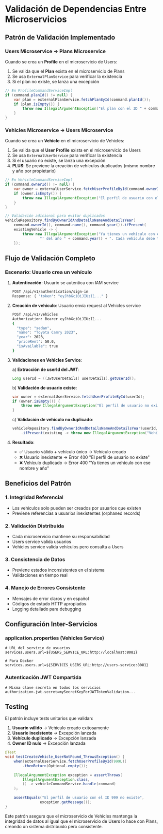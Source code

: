 # Validación de Dependencias Entre Microservicios

## Patrón de Validación Implementado

### Users Microservice → Plans Microservice
Cuando se crea un **Profile** en el microservicio de Users:
1. Se valida que el **Plan** exista en el microservicio de Plans
2. Se usa `ExternalPlanService` para verificar la existencia
3. Si el plan no existe, se lanza una excepción

```java
// En ProfileCommandServiceImpl
if (command.planId() != null) {
    var plan = externalPlanService.fetchPlanById(command.planId());
    if (plan.isEmpty()) {
        throw new IllegalArgumentException("El plan con el ID " + command.planId() + " no existe");
    }
}
```

### Vehicles Microservice → Users Microservice
Cuando se crea un **Vehicle** en el microservicio de Vehicles:
1. Se valida que el **User Profile** exista en el microservicio de Users
2. Se usa `ExternalUserService` para verificar la existencia
3. Si el usuario no existe, se lanza una excepción
4. **PLUS**: Se previene la creación de vehículos duplicados (mismo nombre y año por propietario)

```java
// En VehicleCommandServiceImpl
if (command.ownerId() != null) {
    var owner = externalUserService.fetchUserProfileById(command.ownerId());
    if (owner.isEmpty()) {
        throw new IllegalArgumentException("El perfil de usuario con el ID " + command.ownerId() + " no existe");
    }
}

// Validación adicional para evitar duplicados
vehicleRepository.findByOwnerIdAndDetailsNameAndDetailsYear(
    command.ownerId(), command.name(), command.year()).ifPresent(
    existingVehicle -> {
        throw new IllegalArgumentException("Ya tienes un vehículo con el nombre '" + command.name() + 
                "' del año " + command.year() + ". Cada vehículo debe tener un nombre único por año.");
    });
```

## Flujo de Validación Completo

### Escenario: Usuario crea un vehículo

1. **Autenticación**: Usuario se autentica con IAM service
   ```bash
   POST /api/v1/authentication/sign-in
   Response: { "token": "eyJhbGciOiJIUzI1..." }
   ```

2. **Creación de vehículo**: Usuario envía request al Vehicles service
   ```bash
   POST /api/v1/vehicles
   Authorization: Bearer eyJhbGciOiJIUzI1...
   {
     "type": "sedan",
     "name": "Toyota Camry 2023",
     "year": 2023,
     "priceRent": 50.0,
     "isAvailable": true
   }
   ```

3. **Validaciones en Vehicles Service**:
   
   a) **Extracción de userId del JWT**:
   ```java
   Long userId = ((JwtUserDetails) userDetails).getUserId();
   ```
   
   b) **Validación de usuario existe**:
   ```java
   var owner = externalUserService.fetchUserProfileById(userId);
   if (owner.isEmpty()) {
       throw new IllegalArgumentException("El perfil de usuario no existe");
   }
   ```
   
   c) **Validación de vehículo no duplicado**:
   ```java
   vehicleRepository.findByOwnerIdAndDetailsNameAndDetailsYear(userId, name, year)
       .ifPresent(existing -> throw new IllegalArgumentException("Vehículo duplicado"));
   ```

4. **Resultado**: 
   - ✅ Usuario válido + vehículo único → Vehículo creado
   - ❌ Usuario inexistente → Error 400 "El perfil de usuario no existe"
   - ❌ Vehículo duplicado → Error 400 "Ya tienes un vehículo con ese nombre y año"

## Beneficios del Patrón

### 1. **Integridad Referencial**
- Los vehículos solo pueden ser creados por usuarios que existen
- Previene referencias a usuarios inexistentes (orphaned records)

### 2. **Validación Distribuida**
- Cada microservicio mantiene su responsabilidad
- Users service valida usuarios
- Vehicles service valida vehículos pero consulta a Users

### 3. **Consistencia de Datos**
- Previene estados inconsistentes en el sistema
- Validaciones en tiempo real

### 4. **Manejo de Errores Consistente**
- Mensajes de error claros y en español
- Códigos de estado HTTP apropiados
- Logging detallado para debugging

## Configuración Inter-Servicios

### application.properties (Vehicles Service)
```properties
# URL del servicio de usuarios
services.users.url=${USERS_SERVICE_URL:http://localhost:8081}

# Para Docker
services.users.url=${SERVICES_USERS_URL:http://users-service:8081}
```

### Autenticación JWT Compartida
```properties
# Misma clave secreta en todos los servicios
authorization.jwt.secret=mySecretKeyForJWTTokenValidation...
```

## Testing

El patrón incluye tests unitarios que validan:

1. **Usuario válido** → Vehículo creado exitosamente
2. **Usuario inexistente** → Excepción lanzada
3. **Vehículo duplicado** → Excepción lanzada
4. **Owner ID nulo** → Excepción lanzada

```java
@Test
void testCreateVehicle_UserNotFound_ThrowsException() {
    when(externalUserService.fetchUserProfileById(999L))
        .thenReturn(Optional.empty());
    
    IllegalArgumentException exception = assertThrows(
        IllegalArgumentException.class,
        () -> vehicleCommandService.handle(command)
    );
    
    assertEquals("El perfil de usuario con el ID 999 no existe", 
                exception.getMessage());
}
```

Este patrón asegura que el microservicio de Vehicles mantenga la integridad de datos al igual que el microservicio de Users lo hace con Plans, creando un sistema distribuido pero consistente.
